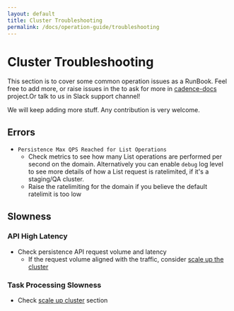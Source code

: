 ```yaml
---
layout: default
title: Cluster Troubleshooting
permalink: /docs/operation-guide/troubleshooting
---
```

# Cluster Troubleshooting

This section is to cover some common operation issues as a RunBook. Feel free to add more, or raise issues in the to ask for more in [cadence-docs](https://github.com/uber/cadence-docs/issues) project.Or talk to us in Slack support channel!

We will keep adding more stuff. Any contribution is very welcome.

## Errors
* `Persistence Max QPS Reached for List Operations`
  * Check metrics to see how many List operations are performed per second on the domain. Alternatively you can enable `debug` log level to see more details of how a List request is ratelimited, if it's a staging/QA cluster.
  * Raise the ratelimiting for the domain if you believe the default ratelimit is too low

## Slowness

### API High Latency
* Check persistence API request volume and latency
  * If the request volume aligned with the traffic, consider [scale up the cluster](/docs/operation-guide/maintain/#scale-up-down-cluster)

### Task Processing Slowness
* Check [scale up cluster](/docs/operation-guide/maintain/#scale-up-down-cluster) section
